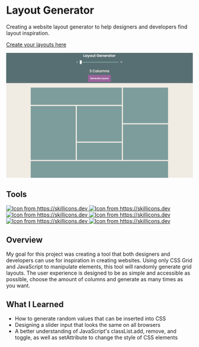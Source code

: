 # Layout Generator

Creating a website layout generator to help designers and developers find layout inspiration.

[Create your layouts here](https://johnlombardi389.github.io/layout-generator/)

![Screenshot](/images/layout-generator-img.png)

## Tools

<p>
  <a href="https://developer.mozilla.org/en-US/docs/Web/JavaScript">
    <img src="https://skillicons.dev/icons?i=js" alt="Icon from https://skillicons.dev" />
  </a>
  <a href="https://developer.mozilla.org/en-US/docs/Web/CSS">
    <img src="https://skillicons.dev/icons?i=css" alt="Icon from https://skillicons.dev" />
  </a>
  <a href="https://developer.mozilla.org/en-US/docs/Glossary/HTML">
    <img src="https://skillicons.dev/icons?i=html" alt="Icon from https://skillicons.dev" />
  </a>
  <a href="https://git-scm.com/">
    <img src="https://skillicons.dev/icons?i=git" alt="Icon from https://skillicons.dev" />
  </a>
  <a href="https://www.figma.com">
    <img src="https://skillicons.dev/icons?i=figma" alt="Icon from https://skillicons.dev" />
  </a>
  <a href="https://code.visualstudio.com/">
    <img src="https://skillicons.dev/icons?i=vscode" alt="Icon from https://skillicons.dev" />
  </a>
  </p>

## Overview

My goal for this project was creating a tool that both designers and developers can use for inspiration in creating websites. Using only CSS Grid and JavaScript to manipulate elements, this tool will randomly generate grid layouts. The user experience is designed to be as simple and accessible as possible, choose the amount of columns and generate as many times as you want.

## What I Learned

- How to generate random values that can be inserted into CSS
- Designing a slider input that looks the same on all browsers
- A better understanding of JavaScript's classList.add, remove, and toggle, as well as setAttribute to change the style of CSS elements
